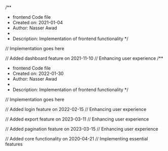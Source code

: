 /**
 * frontend Code file
 * Created on: 2021-01-04
 * Author: Nasser Awad
 *
 * Description: Implementation of frontend functionality
 */
 
// Implementation goes here


// Added dashboard feature on 2021-11-10
// Enhancing user experience
/**
 * frontend Code file
 * Created on: 2022-01-30
 * Author: Nasser Awad
 *
 * Description: Implementation of frontend functionality
 */
 
// Implementation goes here


// Added login feature on 2022-02-15
// Enhancing user experience

// Added export feature on 2023-03-11
// Enhancing user experience

// Added pagination feature on 2023-03-15
// Enhancing user experience

// Added core functionality on 2020-04-21
// Implementing essential features
